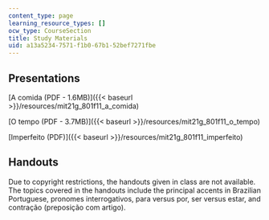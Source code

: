 ```yaml
---
content_type: page
learning_resource_types: []
ocw_type: CourseSection
title: Study Materials
uid: a13a5234-7571-f1b0-67b1-52bef7271fbe
---
```


Presentations
-------------

[A comida (PDF - 1.6MB)]({{< baseurl >}}/resources/mit21g_801f11_a_comida)

[O tempo (PDF - 3.7MB)]({{< baseurl >}}/resources/mit21g_801f11_o_tempo)

[Imperfeito (PDF)]({{< baseurl >}}/resources/mit21g_801f11_imperfeito)

Handouts
--------

Due to copyright restrictions, the handouts given in class are not available. The topics covered in the handouts include the principal accents in Brazilian Portuguese, pronomes interrogativos, para versus por, ser versus estar, and contração (preposição com artigo).